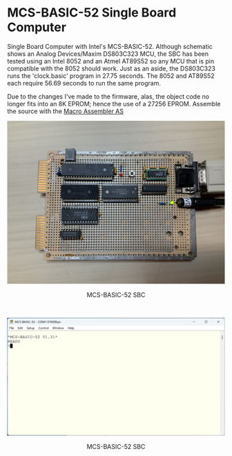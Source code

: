 # MCS-BASIC-52 Single Board Computer
Single Board Computer with Intel's MCS-BASIC-52. Although schematic shows an Analog Devices/Maxim DS803C323 MCU, the SBC has been tested using an Intel 8052 and an Atmel AT89S52 so any MCU that is pin compatible with the 8052 should work. Just as an aside, the DS803C323 runs the 'clock.basic' program in 27.75 seconds. The 8052 and AT89S52 each require 56.69 seconds to run the same program.

Due to the changes I've made to the firmware, alas, the object code no longer fits into an 8K EPROM; hence the use of a 27256 EPROM. Assemble the source with the [Macro Assembler AS](http://john.ccac.rwth-aachen.de:8000/as/)
<p align="center"><img src="/images/MCS-BASIC-52.JPG"/>
<p align="center">MCS-BASIC-52 SBC</p><br>
<p align="center"><img src="/images/MCS-BASIC-52 SBC.png"/>
<p align="center">MCS-BASIC-52 SBC</p><br>

